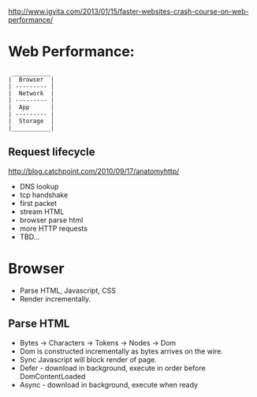 http://www.igvita.com/2013/01/15/faster-websites-crash-course-on-web-performance/

# Web Performance:
```
 ___________
|  Browser  |
| --------- |
|  Network  |
| --------- |
|  App      |
| --------- |
|  Storage  |
|___________|
```

## Request lifecycle

http://blog.catchpoint.com/2010/09/17/anatomyhttp/

* DNS lookup
* tcp handshake
* first packet
* stream HTML
* browser parse html
* more HTTP requests
* TBD...

# Browser

* Parse HTML, Javascript, CSS
* Render incrementally.

## Parse HTML

* Bytes -> Characters -> Tokens -> Nodes -> Dom
* Dom is constructed incrementally as bytes arrives on the wire.
* Sync Javascript will block render of page.
* Defer - download in background, execute in order before DomContentLoaded
* Async - download in background, execute when ready

